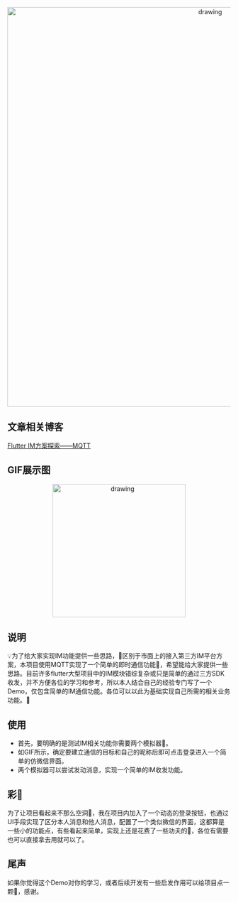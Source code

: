 <p align="center">
<img src=https://github.com/tongyangsheng/flutter_im_demo/blob/master/showImage/main_showImage.png alt="drawing" width="900">
</p>

## 文章相关博客
[Flutter IM方案探索——MQTT](https://juejin.im/post/5f2114cc6fb9a07ea55f2d07)

## GIF展示图
<p align="center">
<img src=https://github.com/tongyangsheng/flutter_im_demo/blob/master/showImage/gifshow.gif alt="drawing" width="300">
</p>

## 说明
💡为了给大家实现IM功能提供一些思路，🚦区别于市面上的接入第三方IM平台方案，本项目使用MQTT实现了一个简单的即时通信功能🤖，希望能给大家提供一些思路。目前许多flutter大型项目中的IM模块错综复杂或只是简单的通过三方SDK收发，并不方便各位的学习和参考，所以本人结合自己的经验专门写了一个Demo，仅包含简单的IM通信功能。各位可以以此为基础实现自己所需的相关业务功能。🤠
## 使用
* 首先，要明确的是测试IM相关功能你需要两个模拟器📱。<br/>
* 如GIF所示，确定要建立通信的目标和自己的昵称后即可点击登录进入一个简单的仿微信界面。<br/>
* 两个模拟器可以尝试发动消息，实现一个简单的IM收发功能。
## 彩🥚
为了让项目看起来不那么空洞🔧，我在项目内加入了一个动态的登录按钮，也通过UI手段实现了区分本人消息和他人消息，配置了一个类似微信的界面，这都算是一些小的功能点，有些看起来简单，实现上还是花费了一些功夫的🤯，各位有需要也可以直接拿去用就可以了。
## 尾声
如果你觉得这个Demo对你的学习，或者后续开发有一些启发作用可以给项目点一颗🌟，感谢。
